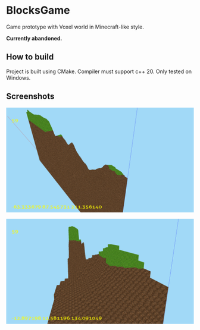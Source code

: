 # BlocksGame
Game prototype with Voxel world in Minecraft-like style.

**Currently abandoned.**

## How to build

Project is built using CMake. Compiler must support c++ 20. Only tested on Windows.

## Screenshots

![](screenshots/1.png)

![](screenshots/2.png)

